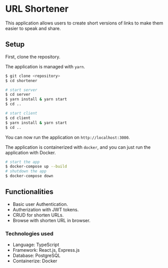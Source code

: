 # URL Shortener

This application allows users to create short versions of links to make them easier to speak and share.

## Setup

First, clone the repository.

The application is managed with `yarn`.

```bash
$ git clone <repository>
$ cd shortener

# start server
$ cd server
$ yarn install & yarn start
$ cd ..

# start client
$ cd client
$ yarn install & yarn start
$ cd ..
```

You can now run the application on `http://localhost:3000`.

The application is containerized with `docker`, and you can just run the application with Docker.

```bash
# start the app
$ docker-compose up --build
# shutdown the app
$ docker-compose down
```

## Functionalities

- Basic user Authentication.
- Autherization with JWT tokens.
- CRUD for shorten URLs.
- Browse with shorten URL in browser.

### Technologies used

- Language: TypeScript
- Framework: React.js, Express.js
- Database: PostgreSQL
- Containerize: Docker